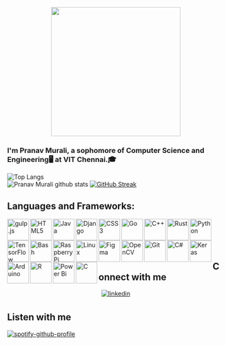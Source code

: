 <div align="center">
<img src="https://media.giphy.com/media/LmNwrBhejkK9EFP504/giphy.gif" align="center" height="300" width="300" />
</div>  
  
### I'm Pranav Murali, a sophomore of Computer Science and Engineering🖥️ at VIT Chennai.🎓  

![Top Langs](https://github-readme-stats.vercel.app/api/top-langs/?username=PranavMurali&layout=compact&theme=highcontrast&langs_count=10&hide=ShaderLab,LLVM) 
</br>![Pranav Murali github stats](https://github-readme-stats.vercel.app/api?username=PranavMurali&show_icons=true&theme=highcontrast)
[![GitHub Streak](https://github-readme-streak-stats.herokuapp.com?user=PranavMurali&theme=dark&ring=DD0000&background=000000&stroke=FFEC00&dates=18DDD5)](https://git.io/streak-stats)



## Languages and Frameworks:
<div><img  src="https://profilinator.rishav.dev/skills-assets/gulp-plain.svg" alt="gulp.js" height="50" align="left" />  </div>

<img  src="https://profilinator.rishav.dev/skills-assets/html5-original-wordmark.svg" alt="HTML5" height="50"  align="left"/>   
<img  src="https://profilinator.rishav.dev/skills-assets/java-original-wordmark.svg" alt="Java" height="50"  align="left"/>   
<img src="https://profilinator.rishav.dev/skills-assets/django-original.svg" alt="Django" height="50" align="left" />   
<img src="https://profilinator.rishav.dev/skills-assets/css3-original-wordmark.svg" alt="CSS3" height="50"  align="left"/>  
<img  src="https://profilinator.rishav.dev/skills-assets/go-original.svg" alt="Go" height="50" align="left" />   
<img  src="https://profilinator.rishav.dev/skills-assets/cplusplus-original.svg" alt="C++" height="50" align="left" />   
<img  src="https://profilinator.rishav.dev/skills-assets/rust-plain.svg" alt="Rust" height="50" align="left"/>  
<img  src="https://profilinator.rishav.dev/skills-assets/python-original.svg" alt="Python" height="50" align="left"/>   
<img  src="https://profilinator.rishav.dev/skills-assets/tensorflow-icon.svg" alt="TensorFlow" height="50" align="left"/>  
<img  src="https://profilinator.rishav.dev/skills-assets/gnu_bash-icon.svg" alt="Bash" height="50" align="left"/>  
<img  src="https://profilinator.rishav.dev/skills-assets/raspberrypi.png" alt="Raspberry Pi" height="50" align="left"/>  
<img  src="https://profilinator.rishav.dev/skills-assets/linux-original.svg" alt="Linux" height="50" align="left"/>   
<img src="https://profilinator.rishav.dev/skills-assets/figma-icon.svg" alt="Figma" height="50" align="left"/>   
<img  src="https://profilinator.rishav.dev/skills-assets/opencv-icon.svg" alt="OpenCV" height="50" align="left"/>  
<img  src="https://profilinator.rishav.dev/skills-assets/git-scm-icon.svg" alt="Git" height="50" align="left"/>   
<img  src="https://profilinator.rishav.dev/skills-assets/csharp-original.svg" alt="C#" height="50" align="left"/>   
<img src="https://profilinator.rishav.dev/skills-assets/keras.png" alt="Keras" height="50" align="left"/>   
<img  src="https://profilinator.rishav.dev/skills-assets/arduino.png" alt="Arduino" height="50" align="left"/>   
<img src="https://profilinator.rishav.dev/skills-assets/r.svg" alt="R" height="50" align="left"/>   </div>
<img  src="https://profilinator.rishav.dev/skills-assets/powerbi.png" alt="Power Bi" height="50" align="left"/>   
<img  src="https://profilinator.rishav.dev/skills-assets/c-original.svg" alt="C" height="50" align="left"/>   

<br />
<br />
<br />
<br />

## Connect with me  
<div align="center">
<a href="https://linkedin.com/in/pranav-murali" target="_blank">
<img src=https://img.shields.io/badge/linkedin-%231E77B5.svg?&style=for-the-badge&logo=linkedin&logoColor=white alt=linkedin style="margin-bottom: 5px;" />
</a>  
</div>  

## Listen with me
[![spotify-github-profile](https://spotify-github-profile.vercel.app/api/view?uid=31fo4nevukvhboy2bw6ywmnto6dm&cover_image=false&theme=default)](https://github.com/kittinan/spotify-github-profile)
